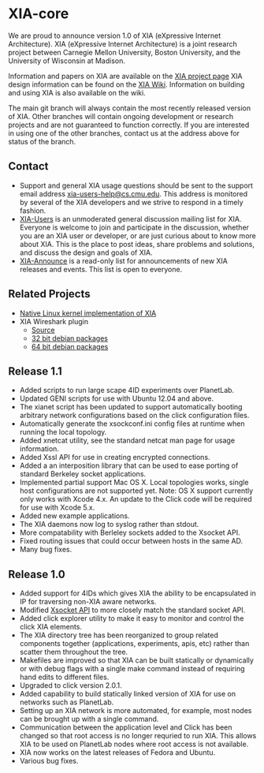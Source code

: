 XIA-core
=======

We are proud to announce version 1.0 of XIA (eXpressive Internet Architecture).
XIA (eXpressive Internet Architecture) is a joint research project between
Carnegie Mellon University, Boston University, and the University of Wisconsin
at Madison. 

Information and papers on XIA are available on the [XIA project page](http://cs.cmu.edu/~xia)
XIA design information can be found on the [XIA Wiki](https://github.com/XIA-Project/xia-core/wiki). 
Information on building and using XIA is also available on the wiki.

The main git branch will always contain the most recently released version of
XIA. Other branches will contain ongoing development or research projects and 
are not guaranteed to function correctly. If you are interested in using one
of the other branches, contact us at the address above for status of the branch.

Contact
-------
- Support and general XIA usage questions should be sent to the support email address <xia-users-help@cs.cmu.edu>. 
This address is monitored by several of the XIA developers and we strive to respond in a timely fashion.
- [XIA-Users](https://mailman.srv.cs.cmu.edu/mailman/listinfo/xia-users) is an unmoderated general discussion mailing 
list for XIA. Everyone is welcome to join and participate in the discussion, whether you are an XIA user or developer, 
or are just curious about to know more about XIA.  This is the place to post ideas, share problems and solutions, 
and discuss the design and goals of XIA. 
- [XIA-Announce](https://mailman.srv.cs.cmu.edu/mailman/listinfo/xia-announce) is a read-only list for announcements 
of new XIA releases and events. This list is open to everyone.


Related Projects
----------------
- [Native Linux kernel implementation of XIA](https://github.com/AltraMayor/XIA-for-Linux)
- XIA Wireshark plugin
  * [Source](https://github.com/cjdoucette/wireshark-xia)
  * [32 bit debian packages](https://github.com/cjdoucette/wireshark-xia-pkg-i386)
  * [64 bit debian packages](https://github.com/cjdoucette/wireshark-xia-pkg)


Release 1.1
----------------
* Added scripts to run large scape 4ID experiments over PlanetLab.
* Updated GENI scripts for use with Ubuntu 12.04 and above.
* The xianet script has been updated to support automatically booting arbitrary
network configurations based on the click configuration files.
* Automatically generate the xsockconf.ini config files at runtime when running
the local topology.
* Added xnetcat utility, see the standard netcat man page for usage information.
* Added Xssl API for use in creating encrypted connections.
* Added a an interposition library that can be used to ease porting of standard
Berkeley socket applications.
* Implemented partial support Mac OS X. Local topologies works, single host
configurations are not supported yet. Note: OS X support currently only works
with Xcode 4.x. An update to the Click code will be required for use with Xcode
5.x.
* Added new example applications.
* The XIA daemons now log to syslog rather than stdout.
* More compatability with Berleley sockets added to the Xsocket API.
* Fixed routing issues that could occur between hosts in the same AD.
* Many bug fixes.
 
Release 1.0
----------------
* Added support for 4IDs which gives XIA the ability to be encapsulated in IP
for traversing non-XIA aware networks.
* Modified [Xsocket API](http://cs.cmu.edu/~xia/api/c) to more closely match
the standard socket API.
* Added click explorer utility to make it easy to monitor and control the
click XIA elements.
* The XIA directory tree has been reorganized to group related components
together (applications, experiments, apis, etc) rather than scatter them
throughout the tree.
* Makefiles are improved so that XIA can be built statically or dynamically or
with debug flags with a single make command instead of requiring hand edits to
different files.
* Upgraded to click version 2.0.1.
* Added capability to build statically linked version of XIA for use on networks
such as PlanetLab.
* Setting up an XIA network is more automated, for example, most nodes can be
brought up with a single command.
* Communication between the application level and Click has been changed so that
root access is no longer requried to run XIA. This allows XIA to be used on 
PlanetLab nodes where root access is not available.
* XIA now works on the latest releases of Fedora and Ubuntu.
* Various bug fixes.

